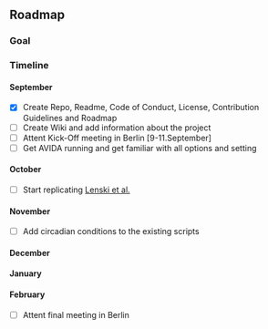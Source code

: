 ## Roadmap

### Goal

### Timeline

#### September

- [x] Create Repo, Readme, Code of Conduct, License, Contribution Guidelines and Roadmap
- [ ] Create Wiki and add information about the project
- [ ] Attent Kick-Off meeting in Berlin [9-11.September]
- [ ] Get AVIDA running and get familiar with all options and setting

#### October

- [ ] Start replicating [Lenski et al.](http://www.ofria.com/pubs/2003LenskiEtAl.pdf)

#### November

- [ ] Add circadian conditions to the existing scripts

#### December

#### January

#### February

- [ ] Attent final meeting in Berlin

